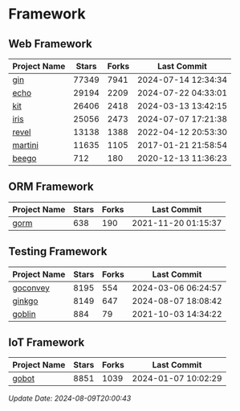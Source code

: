# Framework

## Web Framework
| Project Name | Stars | Forks | Last Commit |
| ------------ | ----- | ----- | ----------- |
| [gin](https://github.com/gin-gonic/gin) | 77349 | 7941 | 2024-07-14 12:34:34 |
| [echo](https://github.com/labstack/echo) | 29194 | 2209 | 2024-07-22 04:33:01 |
| [kit](https://github.com/go-kit/kit) | 26406 | 2418 | 2024-03-13 13:42:15 |
| [iris](https://github.com/kataras/iris) | 25056 | 2473 | 2024-07-07 17:21:38 |
| [revel](https://github.com/revel/revel) | 13138 | 1388 | 2022-04-12 20:53:30 |
| [martini](https://github.com/go-martini/martini) | 11635 | 1105 | 2017-01-21 21:58:54 |
| [beego](https://github.com/astaxie/beego) | 712 | 180 | 2020-12-13 11:36:23 |

## ORM Framework
| Project Name | Stars | Forks | Last Commit |
| ------------ | ----- | ----- | ----------- |
| [gorm](https://github.com/jinzhu/gorm) | 638 | 190 | 2021-11-20 01:15:37 |

## Testing Framework
| Project Name | Stars | Forks | Last Commit |
| ------------ | ----- | ----- | ----------- |
| [goconvey](https://github.com/smartystreets/goconvey) | 8195 | 554 | 2024-03-06 06:24:57 |
| [ginkgo](https://github.com/onsi/ginkgo) | 8149 | 647 | 2024-08-07 18:08:42 |
| [goblin](https://github.com/franela/goblin) | 884 | 79 | 2021-10-03 14:34:22 |

## IoT Framework
| Project Name | Stars | Forks | Last Commit |
| ------------ | ----- | ----- | ----------- |
| [gobot](https://github.com/hybridgroup/gobot) | 8851 | 1039 | 2024-01-07 10:02:29 |

*Update Date: 2024-08-09T20:00:43*